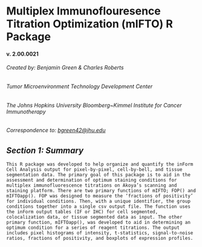 # Multiplex Immunoflouresence Titration Optimization (mIFTO) R Package 
#### v. 2.00.0021
###### Created by: Benjamin Green & Charles Roberts

###### Tumor Microenvironment Technology Development Center
###### The Johns Hopkins University Bloomberg~Kimmel Institute for Cancer Immunotherapy
###### Correspondence to: bgreen42@jhu.edu

## ***Section 1: Summary***
    This R package was developed to help organize and quantify the inForm Cell Analysis output for pixel-by-pixel, cell-by-bell, and tissue segmentation data. The primary goal of this package is to aid in the assessment and determination of optimum staining conditions for multiplex immunofluorescence titrations on Akoya’s scanning and staining platform. There are two primary functions of mIFTO; FOP() and mIFTOapp(). FOP was designed to measure the ‘fractions of positivity’ for individual conditions. Then, with a unique identifier, the group conditions together into a single csv output file. The function uses the inForm output tables (IF or IHC) for cell segmented, colocalization data, or tissue segmented data as input. The other primary function, mIFTOapp(), was developed to aid in determining an optimum condition for a series of reagent titrations. The output includes pixel histograms of intensity, t-statistics, signal-to-noise ratios, fractions of positivity, and boxplots of expression profiles. 


